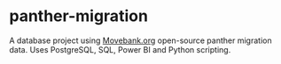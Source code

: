 # panther-migration
A database project using [Movebank.org]([url]) open-source panther migration data. Uses PostgreSQL, SQL, Power BI and Python scripting.

